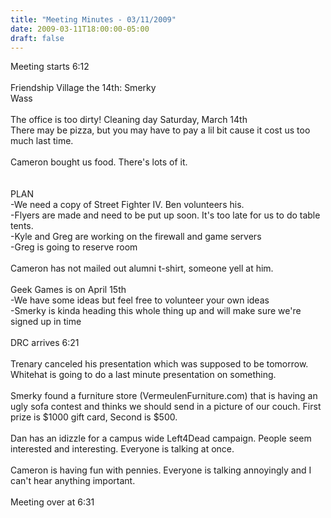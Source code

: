 ```yaml
---
title: "Meeting Minutes - 03/11/2009"
date: 2009-03-11T18:00:00-05:00
draft: false
---
```


Meeting starts 6:12<br />
<br />
Friendship Village the 14th: Smerky <br />
                             Wass<br />
<br />
The office is too dirty! Cleaning day Saturday, March 14th<br />
There may be pizza, but you may have to pay a lil bit cause it cost us too much last time.<br />
<br />
Cameron bought us food.  There's lots of it.<br />
<br />
<br />
PLAN<br />
-We need a copy of Street Fighter IV. Ben volunteers his.<br />
-Flyers are made and need to be put up soon. It's too late for us to do table tents.<br />
-Kyle and Greg are working on the firewall and game servers<br />
-Greg is going to reserve room<br />
<br />
Cameron has not mailed out alumni t-shirt, someone yell at him.<br />
<br />
Geek Games is on April 15th<br />
-We have some ideas but feel free to volunteer your own ideas<br />
-Smerky is kinda heading this whole thing up and will make sure we're signed up in time<br />
<br />
DRC arrives 6:21<br />
<br />
Trenary canceled his presentation which was supposed to be tomorrow.  Whitehat is going to do a last minute presentation on something.<br />
<br />
Smerky found a furniture store (VermeulenFurniture.com) that is having an ugly sofa contest and thinks we should send in a picture of our couch. First prize is $1000 gift card, Second is $500.<br />
<br />
Dan has an idizzle for a campus wide Left4Dead campaign.  People seem interested and interesting. Everyone is talking at once.<br />
<br />
Cameron is having fun with pennies. Everyone is talking annoyingly and I can't hear anything important.<br />
<br />
Meeting over at 6:31